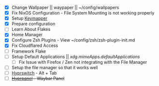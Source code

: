 - [x] Change Wallpaper || waypaper || ~/config/wallpapers
- [x] Fix NixOS Configuration - File System Mounting is not working properly
- [x] Setup [Keymapper](https://github.com/houmain/keymapper)
- [x] Prepare configuration
- [ ] Learn About Flakes
- [x] Home Manager
- [x] Configure Zsh Plugins - View ~/config/zsh/zsh-plugin-init.md
- [x] Fix Cloudflared Access
- [ ] Framework Flake
- [ ] Setup Default Applications || *xdg.mimeApps.defaultApplications*
	- [ ] Fix Issue with Firefox / Zen not integrating with the File Manager
- [ ] Setup the file manager so that it works well
- [ ] [Hyprswitch](https://github.com/H3rmt/hyprswitch) - Alt + Tab
- [ ] ~~[Hyprpanel](https://github.com/Jas-SinghFSU/HyprPanel) - Waybar Panel~~

